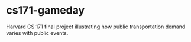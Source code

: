 # cs171-gameday
Harvard CS 171 final project illustrating how public transportation demand varies with public events.
